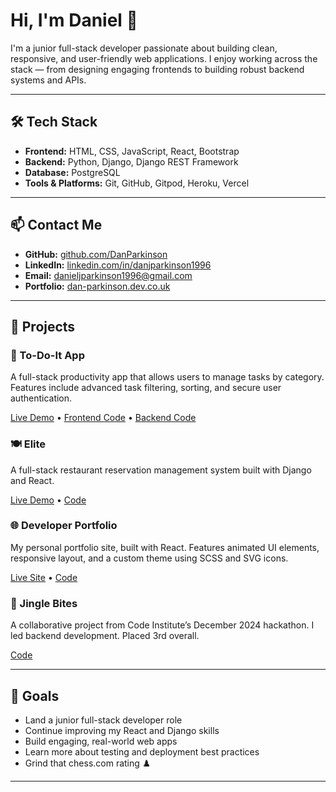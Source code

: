 # Hi, I'm Daniel 👋

I'm a junior full-stack developer passionate about building clean, responsive, and user-friendly web applications. I enjoy working across the stack — from designing engaging frontends to building robust backend systems and APIs.

---

## 🛠️ Tech Stack

- **Frontend:** HTML, CSS, JavaScript, React, Bootstrap
- **Backend:** Python, Django, Django REST Framework
- **Database:** PostgreSQL
- **Tools & Platforms:** Git, GitHub, Gitpod, Heroku, Vercel

---

## 📫 Contact Me

- **GitHub:** [github.com/DanParkinson](https://github.com/DanParkinson)
- **LinkedIn:** [linkedin.com/in/danjparkinson1996](https://www.linkedin.com/in/danjparkinson1996)
- **Email:** danieljparkinson1996@gmail.com
- **Portfolio:** [dan-parkinson.dev.co.uk](https://www.dan-parkinson-dev.co.uk)

---

## 📂 Projects

### 📝 To-Do-It App  
A full-stack productivity app that allows users to manage tasks by category. Features include advanced task filtering, sorting, and secure user authentication.

[Live Demo](https://to-do-it-frontend-39b98d526a2a.herokuapp.com/) • [Frontend Code](https://github.com/DanParkinson/to-do-it-frontend) • [Backend Code](https://github.com/DanParkinson/to-do-it-drf-api)

### 🍽️ Elite  
A full-stack restaurant reservation management system built with Django and React.

[Live Demo](https://elite-reservations-cd461c878952.herokuapp.com/) • [Code](https://github.com/DanParkinson/project-4-elite)

### 🌐 Developer Portfolio  
My personal portfolio site, built with React. Features animated UI elements, responsive layout, and a custom theme using SCSS and SVG icons.

[Live Site](https://www.dan-parkinson-dev.co.uk/) • [Code](https://github.com/DanParkinson/portfolio)

### 🔔 Jingle Bites  
A collaborative project from Code Institute’s December 2024 hackathon. I led backend development. Placed 3rd overall.

[Code](https://github.com/DanParkinson/Dec-2024-Hackathon)

---

## 🚀 Goals

- Land a junior full-stack developer role
- Continue improving my React and Django skills
- Build engaging, real-world web apps
- Learn more about testing and deployment best practices
- Grind that chess.com rating ♟️

---

<!-- Optional: GitHub Stats Section -->
<!-- 
![Daniel's GitHub Stats](https://github-readme-stats.vercel.app/api?username=DanParkinson&show_icons=true&theme=github_dark)
![Top Langs](https://github-readme-stats.vercel.app/api/top-langs/?username=DanParkinson&layout=compact&theme=github_dark)
-->
